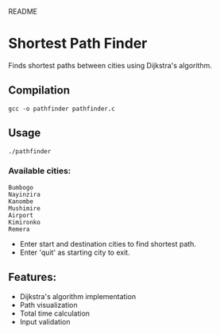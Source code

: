 README
# Shortest Path Finder

Finds shortest paths between cities using Dijkstra's algorithm.

## Compilation

```gcc -o pathfinder pathfinder.c```

## Usage

```./pathfinder```

### Available cities:

    Bumbogo
    Nayinzira
    Kanombe
    Mushimire
    Airport
    Kimironko
    Remera

- Enter start and destination cities to find shortest path.
- Enter 'quit' as starting city to exit.

## Features:
- Dijkstra's algorithm implementation
- Path visualization
- Total time calculation
- Input validation